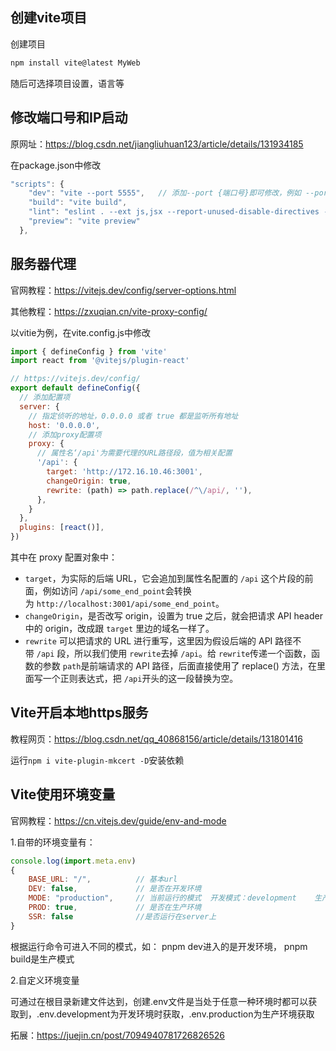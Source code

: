 ## 创建vite项目

创建项目

```bash
npm install vite@latest MyWeb
```

随后可选择项目设置，语言等

## 修改端口号和IP启动

原网址：<https://blog.csdn.net/jiangliuhuan123/article/details/131934185>

在package.json中修改

```js
"scripts": {
    "dev": "vite --port 5555",   // 添加--port {端口号}即可修改，例如 --port 5021
    "build": "vite build",
    "lint": "eslint . --ext js,jsx --report-unused-disable-directives --max-warnings 0",
    "preview": "vite preview"
  },
```

## 服务器代理

官网教程：<https://vitejs.dev/config/server-options.html>

其他教程：<https://zxuqian.cn/vite-proxy-config/>

以vitie为例，在vite.config.js中修改

```js
import { defineConfig } from 'vite'
import react from '@vitejs/plugin-react'

// https://vitejs.dev/config/
export default defineConfig({
  // 添加配置项
  server: {
    // 指定侦听的地址，0.0.0.0 或者 true 都是监听所有地址
    host: '0.0.0.0',
    // 添加proxy配置项
    proxy: {
      // 属性名‘/api'为需要代理的URL路径段，值为相关配置
      '/api': {
        target: 'http://172.16.10.46:3001',
        changeOrigin: true,
        rewrite: (path) => path.replace(/^\/api/, ''),
      },
    }
  },
  plugins: [react()],
})

```

其中在 proxy 配置对象中：

*   `target`，为实际的后端 URL，它会追加到属性名配置的 `/api` 这个片段的前面，例如访问 `/api/some_end_point`会转换为 `http://localhost:3001/api/some_end_point`。
*   `changeOrigin`，是否改写 origin，设置为 true 之后，就会把请求 API header 中的 origin，改成跟 `target` 里边的域名一样了。
*   `rewrite` 可以把请求的 URL 进行重写，这里因为假设后端的 API 路径不带 `/api` 段，所以我们使用 `rewrite`去掉 `/api`。给 `rewrite`传递一个函数，函数的参数 `path`是前端请求的 API 路径，后面直接使用了 replace() 方法，在里面写一个正则表达式，把 `/api`开头的这一段替换为空。

## Vite开启本地https服务

教程网页：<https://blog.csdn.net/qq_40868156/article/details/131801416>

运行`npm i vite-plugin-mkcert -D`安装依赖

## Vite使用环境变量

官网教程：<https://cn.vitejs.dev/guide/env-and-mode>

1.自带的环境变量有：

```js
console.log(import.meta.env)
{
	BASE_URL: "/",			// 基本url
	DEV: false,				// 是否在开发环境
	MODE: "production",		// 当前运行的模式	开发模式：development	生产模式：production
	PROD: true,				// 是否在生产环境
	SSR: false				//是否运行在server上
}
```

根据运行命令可进入不同的模式，如： pnpm dev进入的是开发环境， pnpm build是生产模式

2.自定义环境变量

可通过在根目录新建文件达到，创建.env文件是当处于任意一种环境时都可以获取到，.env.development为开发环境时获取，.env.production为生产环境获取

拓展：<https://juejin.cn/post/7094940781726826526>
